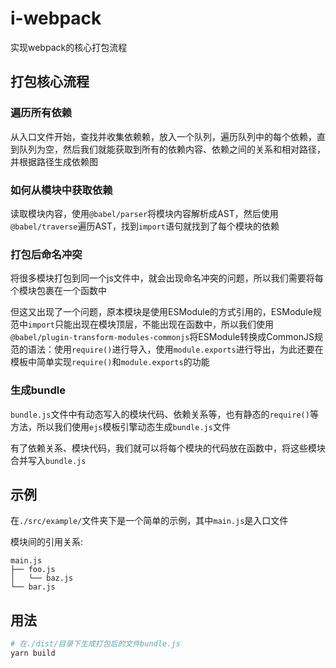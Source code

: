# i-webpack

实现webpack的核心打包流程

## 打包核心流程

### 遍历所有依赖

从入口文件开始，查找并收集依赖赖，放入一个队列，遍历队列中的每个依赖，直到队列为空，然后我们就能获取到所有的依赖内容、依赖之间的关系和相对路径，并根据路径生成依赖图

### 如何从模块中获取依赖

读取模块内容，使用`@babel/parser`将模块内容解析成AST，然后使用`@babel/traverse`遍历AST，找到`import`语句就找到了每个模块的依赖

### 打包后命名冲突

将很多模块打包到同一个js文件中，就会出现命名冲突的问题，所以我们需要将每个模块包裹在一个函数中

但这又出现了一个问题，原本模块是使用ESModule的方式引用的，ESModule规范中`import`只能出现在模块顶层，不能出现在函数中，所以我们使用`@babel/plugin-transform-modules-commonjs`将ESModule转换成CommonJS规范的语法：使用`require()`进行导入，使用`module.exports`进行导出，为此还要在模板中简单实现`require()`和`module.exports`的功能

### 生成bundle

`bundle.js`文件中有动态写入的模块代码、依赖关系等，也有静态的`require()`等方法，所以我们使用`ejs`模板引擎动态生成`bundle.js`文件

有了依赖关系、模块代码，我们就可以将每个模块的代码放在函数中，将这些模块合并写入`bundle.js`

## 示例

在`./src/example/`文件夹下是一个简单的示例，其中`main.js`是入口文件

模块间的引用关系:

```text
main.js
├── foo.js
│   └── baz.js
└── bar.js
```

## 用法

```bash
# 在./dist/目录下生成打包后的文件bundle.js
yarn build
```
